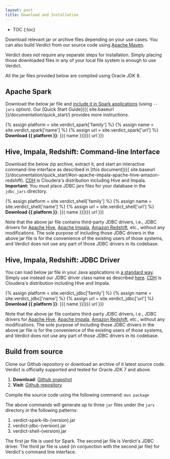 ```yaml
---
layout: post
title: Download and Installation
---
```


* TOC
{:toc}

Download relevant jar or archive files depending on your use cases. You can also build Verdict from our source code using [Apache Maven](https://maven.apache.org/).

Verdict does not require any separate steps for installation. Simply placing those downloaded files in any of your local file system is enough to use Verdict.

All the jar files provided below are compiled using Oracle JDK 8.


## Apache Spark

Download the below jar file and [include it in Spark applications](https://spark.apache.org/docs/latest/submitting-applications.html#advanced-dependency-management) (using `--jars` option). Our [Quick Start Guide]({{ site.baseurl }}/documentation/quick_start/) provides more instructions.

{% assign platform = site.verdict_spark['family'] %}
{% assign name = site.verdict_spark['name'] %}
{% assign url = site.verdict_spark['url'] %}
**Download {{ platform }}**: [{{ name }}]({{ url }})


## Hive, Impala, Redshift: Command-line Interface

Download the below zip archive, extract it, and start an interactive command-line interface as described in [this document]({{ site.baseurl }}/documentation/quick_start/#on-apache-impala-apache-hive-amazon-redshift). [CDH](https://www.cloudera.com/products/open-source/apache-hadoop/key-cdh-components.html) is Cloudera's distribution including Hive and Impala. **Important:** You must place JDBC jars files for your database in the `jdbc_jars` directory.

{% assign platform = site.verdict_shell['family'] %}
{% assign name = site.verdict_shell['name'] %}
{% assign url = site.verdict_shell['url'] %}
**Download {{ platform }}**: [{{ name }}]({{ url }})


<!-- **Download for %**: [{{ site.verdict_command_line_zip_name }}]({{ site.verdict_command_line_zip_url }}) -->

Note that the above jar file contains third-party JDBC drivers, i.e., JDBC drivers for [Apache Hive](https://www.cloudera.com/downloads/connectors/hive/jdbc/2-5-4.html), [Apache Impala](https://www.cloudera.com/downloads/connectors/impala/jdbc/2-5-41.html), [Amazon Redshift](http://docs.aws.amazon.com/redshift/latest/mgmt/configure-jdbc-connection.html#download-jdbc-driver), etc., without any modifications. The sole purpose of including those JDBC drivers in the above jar file is for the convenience of the existing users of those systems, and Verdict does not use any part of those JDBC drivers in its codebase.


## Hive, Impala, Redshift: JDBC Driver

You can load below jar file in your Java applications in [a standard way](https://www.tutorialspoint.com/jdbc/jdbc-sample-code.htm). Simply use instead our JDBC driver class name as described [here](http://verdict-doc.readthedocs.io/en/latest/using.html#jdbc-in-java-python-applications). [CDH](https://www.cloudera.com/products/open-source/apache-hadoop/key-cdh-components.html) is Cloudera's distribution including Hive and Impala.

{% assign platform = site.verdict_jdbc['family'] %}
{% assign name = site.verdict_jdbc['name'] %}
{% assign url = site.verdict_jdbc['url'] %}
**Download {{ platform }}**: [{{ name }}]({{ url }})


Note that the above jar file contains third-party JDBC drivers, i.e., JDBC drivers for [Apache Hive](https://www.cloudera.com/downloads/connectors/hive/jdbc/2-5-4.html), [Apache Impala](https://www.cloudera.com/downloads/connectors/impala/jdbc/2-5-41.html), [Amazon Redshift](http://docs.aws.amazon.com/redshift/latest/mgmt/configure-jdbc-connection.html#download-jdbc-driver), etc., without any modifications. The sole purpose of including those JDBC drivers in the above jar file is for the convenience of the existing users of those systems, and Verdict does not use any part of those JDBC drivers in its codebase.

## Build from source

Clone our Github repository or download an archive of it latest source code. Verdict is officially supported and tested for Oracle JDK 7 and above.

1. **Download**: [Github snapshot](https://github.com/mozafari/verdict/archive/master.zip)
1. **Visit**: [Github repository](https://github.com/mozafari/verdict)

Compile the source code using the following command:
`mvn package`


The above commands will generate up to three `jar` files under the `jars` directory in the following patterns:

1. verdict-spark-lib-(version).jar
1. verdict-jdbc-(version).jar
1. verdict-shell-(version).jar

The first jar file is used for Spark. The second jar file is Verdict's JDBC driver. The third jar file is used (in conjunction with the second jar file) for Verdict's command line interface.

